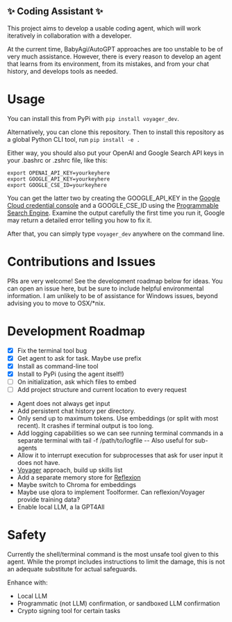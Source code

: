 ## ✨ Coding Assistant ✨


This project aims to develop a usable coding agent, which will work iteratively in collaboration with a developer.

At the current time, BabyAgi/AutoGPT approaches are too unstable to be of very much assistance. However, there is every reason to develop an agent that learns from its environment, from its mistakes, and from your chat history, and develops tools as needed.

# Usage

You can install this from PyPi with `pip install voyager_dev`.

Alternatively, you can clone this repository. Then to install this repository as a global Python CLI tool, run `pip install -e .`

Either way, you should also put your OpenAI and Google Search API keys in your .bashrc or .zshrc file, like this:

```
export OPENAI_API_KEY=yourkeyhere
export GOOGLE_API_KEY=yourkeyhere
export GOOGLE_CSE_ID=yourkeyhere
```

You can get the latter two by creating the GOOGLE_API_KEY in the [Google Cloud credential console](https://console.cloud.google.com/apis/credentials) and a GOOGLE_CSE_ID using the [Programmable Search Engine](https://programmablesearchengine.google.com/controlpanel/create). Examine the output carefully the first time you run it, Google may return a detailed error telling you how to fix it.

After that, you can simply type `voyager_dev` anywhere on the command line.

# Contributions and Issues

PRs are very welcome! See the development roadmap below for ideas. You can open an issue here, but be sure to include helpful environmental information. I am unlikely to be of assistance for Windows issues, beyond advising you to move to OSX/*nix.

# Development Roadmap

- [x] Fix the terminal tool bug
- [x] Get agent to ask for task. Maybe use prefix
- [x] Install as command-line tool
- [x] Install to PyPi (using the agent itself!)
- [ ] On initialization, ask which files to embed
- [ ] Add project structure and current location to every request
- Agent does not always get input
- Add persistent chat history per directory.
- Only send up to maximum tokens. Use embeddings (or split with most recent). It crashes if terminal output is too long.
- Add logging capabilities so we can see running terminal commands in a separate terminal with tail -f /path/to/logfile
-- Also useful for sub-agents
- Allow it to interrupt execution for subprocesses that ask for user input it does not have.
- [Voyager](https://github.com/MineDojo/Voyager/tree/main/voyager) approach, build up skills list
- Add a separate memory store for [Reflexion](https://github.com/noahshinn024/reflexion)
- Maybe switch to Chroma for embeddings
- Maybe use qlora to implement Toolformer. Can reflexion/Voyager provide training data?
- Enable local LLM, a la GPT4All

# Safety

Currently the shell/terminal command is the most unsafe tool given to this agent. While the prompt includes instructions to limit the damage, this is not an adequate substitute for actual safeguards.

Enhance with:
- Local LLM
- Programmatic (not LLM) confirmation, or sandboxed LLM confirmation
- Crypto signing tool for certain tasks
